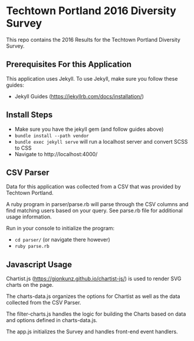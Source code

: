 # Techtown Portland 2016 Diversity Survey
This repo contains the 2016 Results for the Techtown Portland Diversity Survey.

## Prerequisites For this Application
This application uses Jekyll. To use Jekyll, make sure you follow these guides:
* Jekyll Guides (https://jekyllrb.com/docs/installation/)

## Install Steps
* Make sure you have the jekyll gem (and follow guides above)
* `bundle install --path vendor`
* `bundle exec jekyll serve` will run a localhost server and convert SCSS to CSS
* Navigate to http://localhost:4000/

## CSV Parser
Data for this application was collected from a CSV that was provided by Techtown Portland.

A ruby program in parser/parse.rb will parse through the CSV columns and find matching users based on your query. See parse.rb file for additional usage information.

Run in your console to initialize the program:
* `cd parser/` (or navigate there however)
* `ruby parse.rb`

## Javascript Usage
Chartist.js (https://gionkunz.github.io/chartist-js/) is used to render SVG charts on the page.

The charts-data.js organizes the options for Chartist as well as the data collected from the CSV Parser.

The filter-charts.js handles the logic for building the Charts based on data and options defined in charts-data.js.

The app.js initializes the Survey and handles front-end event handlers.
